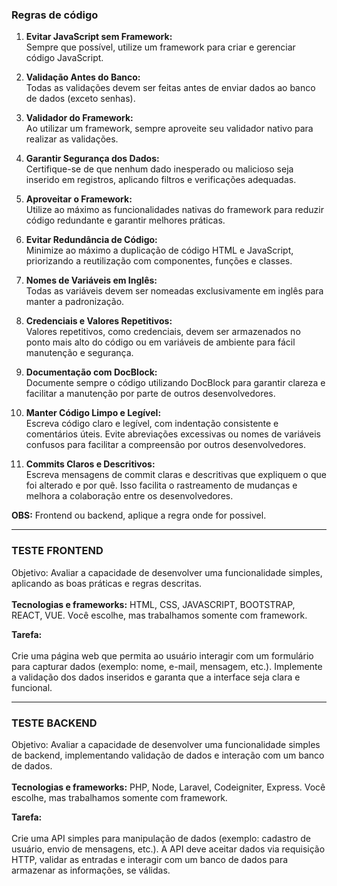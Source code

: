 ### Regras de código

1. **Evitar JavaScript sem Framework:**  
   Sempre que possível, utilize um framework para criar e gerenciar código JavaScript.  

2. **Validação Antes do Banco:**  
   Todas as validações devem ser feitas antes de enviar dados ao banco de dados (exceto senhas).  

3. **Validador do Framework:**  
   Ao utilizar um framework, sempre aproveite seu validador nativo para realizar as validações.  

4. **Garantir Segurança dos Dados:**  
   Certifique-se de que nenhum dado inesperado ou malicioso seja inserido em registros, aplicando filtros e verificações adequadas.  

5. **Aproveitar o Framework:**  
   Utilize ao máximo as funcionalidades nativas do framework para reduzir código redundante e garantir melhores práticas.  

6. **Evitar Redundância de Código:**  
   Minimize ao máximo a duplicação de código HTML e JavaScript, priorizando a reutilização com componentes, funções e classes.  

7. **Nomes de Variáveis em Inglês:**  
   Todas as variáveis devem ser nomeadas exclusivamente em inglês para manter a padronização.  

8. **Credenciais e Valores Repetitivos:**  
   Valores repetitivos, como credenciais, devem ser armazenados no ponto mais alto do código ou em variáveis de ambiente para fácil manutenção e segurança.  

9. **Documentação com DocBlock:**  
   Documente sempre o código utilizando DocBlock para garantir clareza e facilitar a manutenção por parte de outros desenvolvedores.  

10. **Manter Código Limpo e Legível:**  
    Escreva código claro e legível, com indentação consistente e comentários úteis. Evite abreviações excessivas ou nomes de variáveis confusos para facilitar a compreensão por outros desenvolvedores.  

11. **Commits Claros e Descritivos:**  
    Escreva mensagens de commit claras e descritivas que expliquem o que foi alterado e por quê. Isso facilita o rastreamento de mudanças e melhora a colaboração entre os desenvolvedores.  

**OBS:** Frontend ou backend, aplique a regra onde for possivel.


---

### TESTE FRONTEND  
Objetivo: Avaliar a capacidade de desenvolver uma funcionalidade simples, aplicando as boas práticas e regras descritas.<br>  
**Tecnologias e frameworks:** HTML, CSS, JAVASCRIPT, BOOTSTRAP, REACT, VUE. Você escolhe, mas trabalhamos somente com framework.<br>  

**Tarefa:**<br>  
   Crie uma página web que permita ao usuário interagir com um formulário para capturar dados (exemplo: nome, e-mail, mensagem, etc.). Implemente a validação dos dados inseridos e garanta que a interface seja clara e funcional.  

---

### TESTE BACKEND  
Objetivo: Avaliar a capacidade de desenvolver uma funcionalidade simples de backend, implementando validação de dados e interação com um banco de dados.<br>  
**Tecnologias e frameworks:** PHP, Node, Laravel, Codeigniter, Express. Você escolhe, mas trabalhamos somente com framework.<br>  

**Tarefa:**<br>  
   Crie uma API simples para manipulação de dados (exemplo: cadastro de usuário, envio de mensagens, etc.). A API deve aceitar dados via requisição HTTP, validar as entradas e interagir com um banco de dados para armazenar as informações, se válidas.  
